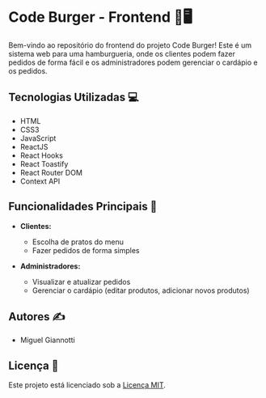 # Code Burger - Frontend 🍔🖥️

Bem-vindo ao repositório do frontend do projeto Code Burger! Este é um sistema web para uma hamburgueria, onde os clientes podem fazer pedidos de forma fácil e os administradores podem gerenciar o cardápio e os pedidos.

## Tecnologias Utilizadas 💻

- HTML
- CSS3
- JavaScript
- ReactJS
- React Hooks
- React Toastify
- React Router DOM
- Context API


## Funcionalidades Principais 🚀

- **Clientes:**
  - Escolha de pratos do menu
  - Fazer pedidos de forma simples

- **Administradores:**
  - Visualizar e atualizar pedidos
  - Gerenciar o cardápio (editar produtos, adicionar novos produtos)

## Autores ✍️

- Miguel Giannotti

## Licença 📝

Este projeto está licenciado sob a [Licença MIT](LICENSE).


